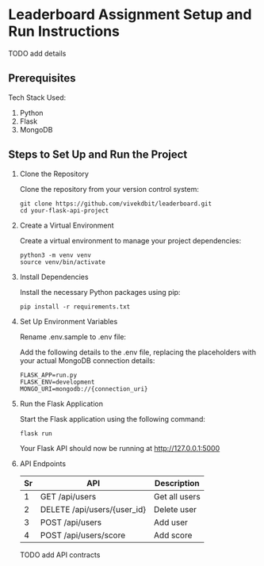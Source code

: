 # Leaderboard Assignment Setup and Run Instructions
TODO add details

## Prerequisites
Tech Stack Used:
1. Python
2. Flask
3. MongoDB

## Steps to Set Up and Run the Project

1. Clone the Repository

    Clone the repository from your version control system:
    ```
    git clone https://github.com/vivekdbit/leaderboard.git
    cd your-flask-api-project
    ```
2. Create a Virtual Environment 
    
    Create a virtual environment to manage your project dependencies:
    ```
    python3 -m venv venv
    source venv/bin/activate
    ```
3. Install Dependencies
    
    Install the necessary Python packages using pip:
    ```
    pip install -r requirements.txt
    ```
4. Set Up Environment Variables
    
    Rename .env.sample to .env file:

    Add the following details to the .env file, replacing the placeholders with your actual MongoDB connection details:
    ```
    FLASK_APP=run.py
    FLASK_ENV=development
    MONGO_URI=mongodb://{connection_uri}
    ```
5. Run the Flask Application

    Start the Flask application using the following command:
    ```
    flask run
    ```
    Your Flask API should now be running at http://127.0.0.1:5000

6. API Endpoints
    
    | Sr | API                         | Description   |
    |----|-----------------------------|---------------|
    | 1  | GET /api/users              | Get all users |
    | 2  | DELETE /api/users/{user_id} | Delete user   |
    | 3  | POST /api/users             | Add user      |
    | 4  | POST /api/users/score       | Add score     |

    TODO
    add API contracts
    